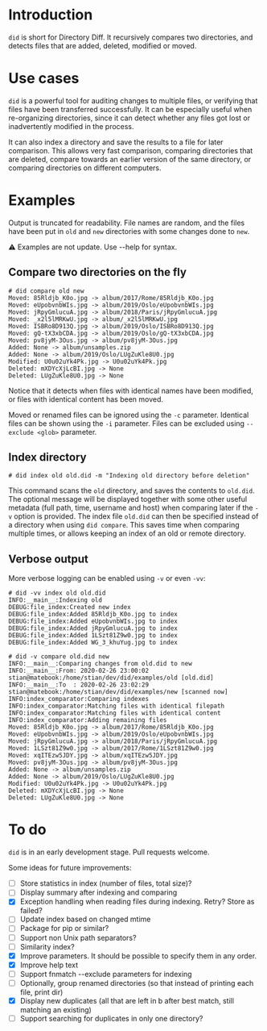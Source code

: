 Introduction
============
`did` is short for Directory Diff. It recursively compares two directories, and detects files that are added, deleted, modified or moved.

Use cases
=========
`did` is a powerful tool for auditing changes to multiple files, or verifying that files have been transferred successfully. It can be especially useful when re-organizing directories, since it can detect whether any files got lost or inadvertently modified in the process.

It can also index a directory and save the results to a file for later comparison. This allows very fast comparison, comparing directories that are deleted, compare towards an earlier version of the same directory, or comparing directories on different computers.

Examples
========
Output is truncated for readability. File names are random, and the files have been put in `old` and `new` directories with some changes done to `new`.

:warning: Examples are not update. Use --help for syntax.

Compare two directories on the fly
----------------------------------
```
# did compare old new
Moved: 85Rldjb_K0o.jpg -> album/2017/Rome/85Rldjb_K0o.jpg
Moved: eUpobvnbWIs.jpg -> album/2019/Oslo/eUpobvnbWIs.jpg
Moved: jRpyGmlucuA.jpg -> album/2018/Paris/jRpyGmlucuA.jpg
Moved: _x2l5lMRKwU.jpg -> album/_x2l5lMRKwU.jpg
Moved: ISBRo8D913Q.jpg -> album/2019/Oslo/ISBRo8D913Q.jpg
Moved: gQ-tX3xbCDA.jpg -> album/2019/Oslo/gQ-tX3xbCDA.jpg
Moved: pv8jyM-3Ous.jpg -> album/pv8jyM-3Ous.jpg
Added: None -> album/unsamples.zip
Added: None -> album/2019/Oslo/LUgZuKle8U0.jpg
Modified: U0u02uYk4Pk.jpg -> U0u02uYk4Pk.jpg
Deleted: mXDYcXjLcBI.jpg -> None
Deleted: LUgZuKle8U0.jpg -> None
```

Notice that it detects when files with identical names have been modified, or files with identical content has been moved.

Moved or renamed files can be ignored using the `-c` parameter.
Identical files can be shown using the `-i` parameter.
Files can be excluded using `--exclude <glob>` parameter.

Index directory
---------------
```
# did index old old.did -m "Indexing old directory before deletion"
```
This command scans the `old` directory, and saves the contents to `old.did`. The optional message will be displayed together with some other useful metadata (full path, time, username and host) when comparing later if the `-v` option is provided.
The index file `old.did` can then be specified instead of a directory when using `did compare`. This saves time when comparing multiple times, or allows keeping an index of an old or remote directory.

Verbose output
--------------
More verbose logging can be enabled using `-v` or even `-vv`:
```
# did -vv index old old.did
INFO:__main__:Indexing old
DEBUG:file_index:Created new index
DEBUG:file_index:Added 85Rldjb_K0o.jpg to index
DEBUG:file_index:Added eUpobvnbWIs.jpg to index
DEBUG:file_index:Added jRpyGmlucuA.jpg to index
DEBUG:file_index:Added 1LSzt81Z9w0.jpg to index
DEBUG:file_index:Added WG_3_khuYug.jpg to index
```

```
# did -v compare old.did new
INFO:__main__:Comparing changes from old.did to new
INFO:__main__:From: 2020-02-26 23:00:02 stian@matebook:/home/stian/dev/did/examples/old [old.did]
INFO:__main__:To  : 2020-02-26 23:02:29 stian@matebook:/home/stian/dev/did/examples/new [scanned now]
INFO:index_comparator:Comparing indexes
INFO:index_comparator:Matching files with identical filepath
INFO:index_comparator:Matching files with identical content
INFO:index_comparator:Adding remaining files
Moved: 85Rldjb_K0o.jpg -> album/2017/Rome/85Rldjb_K0o.jpg
Moved: eUpobvnbWIs.jpg -> album/2019/Oslo/eUpobvnbWIs.jpg
Moved: jRpyGmlucuA.jpg -> album/2018/Paris/jRpyGmlucuA.jpg
Moved: 1LSzt81Z9w0.jpg -> album/2017/Rome/1LSzt81Z9w0.jpg
Moved: xqITEzw5JDY.jpg -> album/xqITEzw5JDY.jpg
Moved: pv8jyM-3Ous.jpg -> album/pv8jyM-3Ous.jpg
Added: None -> album/unsamples.zip
Added: None -> album/2019/Oslo/LUgZuKle8U0.jpg
Modified: U0u02uYk4Pk.jpg -> U0u02uYk4Pk.jpg
Deleted: mXDYcXjLcBI.jpg -> None
Deleted: LUgZuKle8U0.jpg -> None
```

To do
=====
`did` is in an early development stage. Pull requests welcome.

Some ideas for future improvements:
- [ ] Store statistics in index (number of files, total size)?
- [ ] Display summary after indexing and comparing
- [X] Exception handling when reading files during indexing. Retry? Store as failed?
- [ ] Update index based on changed mtime
- [ ] Package for pip or similar?
- [ ] Support non Unix path separators?
- [ ] Similarity index?
- [X] Improve parameters. It should be possible to specify them in any order.
- [X] Improve help text
- [ ] Support fnmatch --exclude parameters for indexing
- [ ] Optionally, group renamed directories (so that instead of printing each file, print dir)
- [X] Display new duplicates (all that are left in b after best match, still matching an existing)
- [ ] Support searching for duplicates in only one directory?
